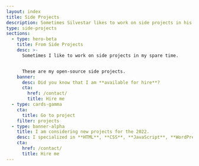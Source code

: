 ```yaml
---
layout: index
title: Side Projects
description: Sometimes Silvestar likes to work on side projects in his spare time. These are his open-source side projects.
type: side-projects
sections:
  - type: hero-beta
    title: From Side Projects
    desc: >-
      Sometimes I like to work on side projects in my spare time.


      These are my open-source side projects.
    banner:
      desc: Did you know that I am **available for hire**?
      cta:
        href: /contact/
        title: Hire me
  - type: cards-gamma
    cta:
      title: Go to project
    filter: projects
  - type: banner-alpha
    title: I am considering new projects for the 2022.
    desc: I specialized in **HTML**, **CSS**, **JavaScript**, **WordPress**, **Shopify**, and **JAMstack** technologies.
    cta:
      href: /contact/
      title: Hire me
---
```

